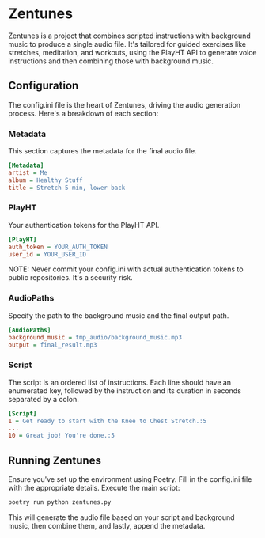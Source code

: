 # Zentunes

Zentunes is a project that combines scripted instructions with background music to produce a single audio file. It's tailored for guided exercises like stretches, meditation, and workouts, using the PlayHT API to generate voice instructions and then combining those with background music.

## Configuration

The config.ini file is the heart of Zentunes, driving the audio generation process. Here's a breakdown of each section:

### Metadata

This section captures the metadata for the final audio file.

```ini
[Metadata]
artist = Me
album = Healthy Stuff
title = Stretch 5 min, lower back
```

### PlayHT

Your authentication tokens for the PlayHT API.

```ini
[PlayHT]
auth_token = YOUR_AUTH_TOKEN
user_id = YOUR_USER_ID
```

NOTE: Never commit your config.ini with actual authentication tokens to public repositories. It's a security risk.

### AudioPaths

Specify the path to the background music and the final output path.

```ini
[AudioPaths]
background_music = tmp_audio/background_music.mp3
output = final_result.mp3
```

### Script

The script is an ordered list of instructions. Each line should have an enumerated key, followed by the instruction and its duration in seconds separated by a colon.

```ini
[Script]
1 = Get ready to start with the Knee to Chest Stretch.:5
...
10 = Great job! You're done.:5
```

## Running Zentunes

Ensure you've set up the environment using Poetry.
Fill in the config.ini file with the appropriate details.
Execute the main script:

```bash
poetry run python zentunes.py
```

This will generate the audio file based on your script and background music, then combine them, and lastly, append the metadata.